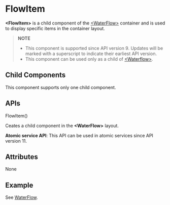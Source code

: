 # FlowItem


**\<FlowItem>** is a child component of the [\<WaterFlow>](ts-container-waterflow.md) container and is used to display specific items in the container layout.


> **NOTE**
>
> - This component is supported since API version 9. Updates will be marked with a superscript to indicate their earliest API version.
> - This component can be used only as a child of [\<Waterflow>](ts-container-waterflow.md).


## Child Components


This component supports only one child component.


## APIs

FlowItem()

Ceates a child component in the **\<WaterFlow>** layout.

**Atomic service API**: This API can be used in atomic services since API version 11.

## Attributes

None

## Example

See [WaterFlow](ts-container-waterflow.md#example).
